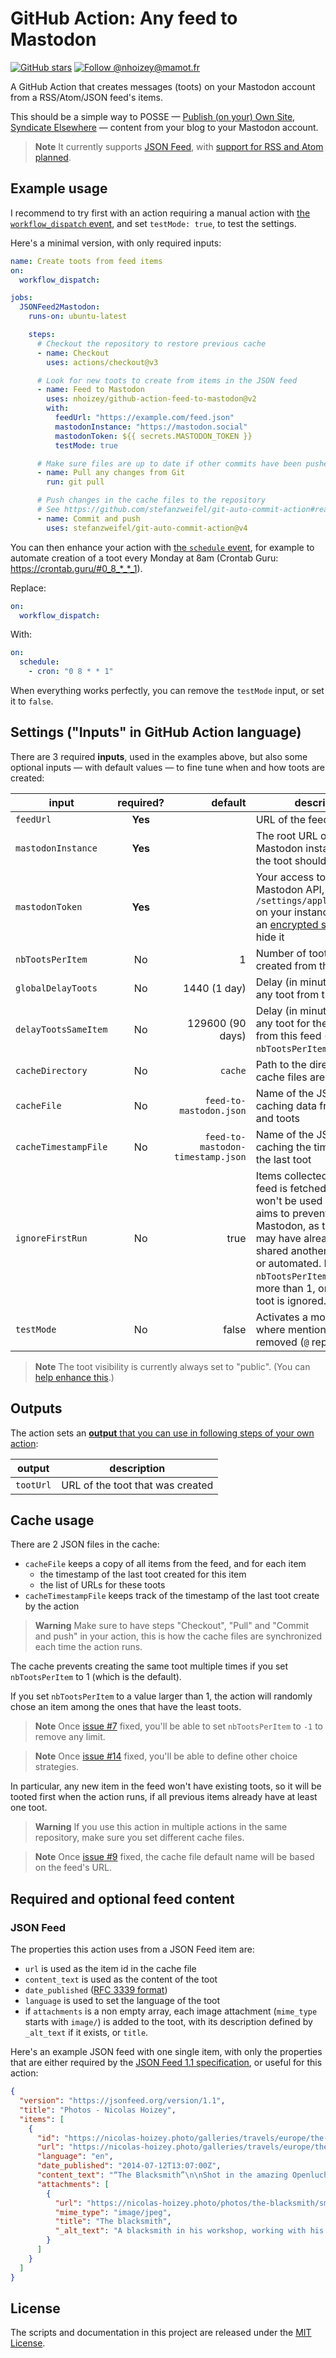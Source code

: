 # GitHub Action: Any feed to Mastodon

[![GitHub stars](https://img.shields.io/github/stars/nhoizey/github-action-feed-to-mastodon.svg?style=for-the-badge&logo=github)](https://github.com/nhoizey/github-action-feed-to-mastodon/stargazers)
[![Follow @nhoizey@mamot.fr](https://img.shields.io/mastodon/follow/000262395?domain=https%3A%2F%2Fmamot.fr&style=for-the-badge&logo=mastodon&logoColor=white&color=6364FF)](https://mamot.fr/@nhoizey)

A GitHub Action that creates messages (toots) on your Mastodon account from a RSS/Atom/JSON feed's items.

This should be a simple way to POSSE — [Publish (on your) Own Site, Syndicate Elsewhere](https://indieweb.org/POSSE) — content from your blog to your Mastodon account.

> **Note**
> It currently supports [JSON Feed](https://www.jsonfeed.org/), with [support for RSS and Atom planned](https://github.com/nhoizey/github-action-feed-to-mastodon/issues/16).

## Example usage

I recommend to try first with an action requiring a manual action with [the `workflow_dispatch` event](https://docs.github.com/en/actions/using-workflows/events-that-trigger-workflows#workflow_dispatch), and set `testMode: true`, to test the settings.

Here's a minimal version, with only required inputs:

```yaml
name: Create toots from feed items
on:
  workflow_dispatch:

jobs:
  JSONFeed2Mastodon:
    runs-on: ubuntu-latest

    steps:
      # Checkout the repository to restore previous cache
      - name: Checkout
        uses: actions/checkout@v3

      # Look for new toots to create from items in the JSON feed
      - name: Feed to Mastodon
        uses: nhoizey/github-action-feed-to-mastodon@v2
        with:
          feedUrl: "https://example.com/feed.json"
          mastodonInstance: "https://mastodon.social"
          mastodonToken: ${{ secrets.MASTODON_TOKEN }}
          testMode: true

      # Make sure files are up to date if other commits have been pushed in the mean time
      - name: Pull any changes from Git
        run: git pull

      # Push changes in the cache files to the repository
      # See https://github.com/stefanzweifel/git-auto-commit-action#readme
      - name: Commit and push
        uses: stefanzweifel/git-auto-commit-action@v4
```

You can then enhance your action with [the `schedule` event](https://docs.github.com/en/actions/using-workflows/events-that-trigger-workflows#schedule), for example to automate creation of a toot every Monday at 8am (Crontab Guru: <https://crontab.guru/#0_8_*_*_1>).

Replace:

```yaml
on:
  workflow_dispatch:
```

With:

```yaml
on:
  schedule:
    - cron: "0 8 * * 1"
```

When everything works perfectly, you can remove the `testMode` input, or set it to `false`.

## Settings ("Inputs" in GitHub Action language)

There are 3 required **inputs**, used in the examples above, but also some optional inputs — with default values — to fine tune when and how toots are created:

| input                | required? |                           default | description                                                                                                                                                                                                                                                                      |
| -------------------- | :-------: | --------------------------------: | -------------------------------------------------------------------------------------------------------------------------------------------------------------------------------------------------------------------------------------------------------------------------------- |
| `feedUrl`            |  **Yes**  |                                   | URL of the feed to fetch                                                                                                                                                                                                                                                         |
| `mastodonInstance`   |  **Yes**  |                                   | The root URL of the Mastodon instance where the toot should be created                                                                                                                                                                                                           |
| `mastodonToken`      |  **Yes**  |                                   | Your access token for the Mastodon API, get it from `/settings/applications/new` on your instance, and use an [encrypted secrets](https://docs.github.com/en/actions/security-guides/encrypted-secrets) to hide it                                                               |
| `nbTootsPerItem`     |    No     |                                 1 | Number of toots that can be created from the same item                                                                                                                                                                                                                           |
| `globalDelayToots`   |    No     |                      1440 (1 day) | Delay (in minutes) between any toot from this feed                                                                                                                                                                                                                               |
| `delayTootsSameItem` |    No     |                  129600 (90 days) | Delay (in minutes) between any toot for the same item from this feed (used only if `nbTootsPerItem > 1`)                                                                                                                                                                         |
| `cacheDirectory`     |    No     |                           `cache` | Path to the directory where cache files are stored                                                                                                                                                                                                                               |
| `cacheFile`          |    No     |           `feed-to-mastodon.json` | Name of the JSON file caching data from the feed and toots                                                                                                                                                                                                                       |
| `cacheTimestampFile` |    No     | `feed-to-mastodon-timestamp.json` | Name of the JSON file caching the timestamp of the last toot                                                                                                                                                                                                                     |
| `ignoreFirstRun`     |    No     |                              true | Items collected when the feed is fetched the first time won't be used as toots. This aims to prevent flooding Mastodon, as these items may have already been shared another way, manual or automated. If `nbTootsPerItem` is set to more than 1, only the first toot is ignored. |
| `testMode`           |    No     |                             false | Activates a mode for tests, where mentions are removed (`@` replaced by `$`)                                                                                                                                                                                                     |

> **Note**
> The toot visibility is currently always set to "public". (You can [help enhance this](https://github.com/nhoizey/github-action-jsonfeed-to-mastodon/issues/8).)

## Outputs

The action sets an [**output** that you can use in following steps of your own action](https://docs.github.com/en/actions/creating-actions/metadata-syntax-for-github-actions#outputs-for-docker-container-and-javascript-actions):

| output    | description                      |
| --------- | -------------------------------- |
| `tootUrl` | URL of the toot that was created |

## Cache usage

There are 2 JSON files in the cache:

- `cacheFile` keeps a copy of all items from the feed, and for each item
  - the timestamp of the last toot created for this item
  - the list of URLs for these toots
- `cacheTimestampFile` keeps track of the timestamp of the last toot create by the action

> **Warning**
> Make sure to have steps "Checkout", "Pull" and "Commit and push" in your action, this is how the cache files are synchronized each time the action runs.

The cache prevents creating the same toot multiple times if you set `nbTootsPerItem` to 1 (which is the default).

If you set `nbTootsPerItem` to a value larger than 1, the action will randomly chose an item among the ones that have the least toots.

> **Note**
> Once [issue #7](https://github.com/nhoizey/github-action-jsonfeed-to-mastodon/issues/7) fixed, you'll be able to set `nbTootsPerItem` to `-1` to remove any limit.

> **Note**
> Once [issue #14](https://github.com/nhoizey/github-action-jsonfeed-to-mastodon/issues/14) fixed, you'll be able to define other choice strategies.

In particular, any new item in the feed won't have existing toots, so it will be tooted first when the action runs, if all previous items already have at least one toot.

> **Warning**
> If you use this action in multiple actions in the same repository, make sure you set different cache files.

> **Note**
> Once [issue #9](https://github.com/nhoizey/github-action-jsonfeed-to-mastodon/issues/9) fixed, the cache file default name will be based on the feed's URL.

## Required and optional feed content

### JSON Feed

The properties this action uses from a JSON Feed item are:

- `url` is used as the item id in the cache file
- `content_text` is used as the content of the toot
- `date_published` ([RFC 3339 format](https://www.rfc-editor.org/rfc/rfc3339))
- `language` is used to set the language of the toot
- if `attachments` is a non empty array, each image attachment (`mime_type` starts with `image/`) is added to the toot, with its description defined by `_alt_text` if it exists, or `title`.

Here's an example JSON feed with one single item, with only the properties that are either required by the [JSON Feed 1.1 specification](https://www.jsonfeed.org/version/1.1/), or useful for this action:

```json
{
  "version": "https://jsonfeed.org/version/1.1",
  "title": "Photos - Nicolas Hoizey",
  "items": [
    {
      "id": "https://nicolas-hoizey.photo/galleries/travels/europe/the-netherlands/arnhem/the-blacksmith/",
      "url": "https://nicolas-hoizey.photo/galleries/travels/europe/the-netherlands/arnhem/the-blacksmith/",
      "language": "en",
      "date_published": "2014-07-12T13:07:00Z",
      "content_text": "“The Blacksmith”\n\nShot in the amazing Openluchtmuseum (Open Air Museum) near Arnhem, in The Netherlands.\n\n📅 12th July 2014\n\n📸 Sony RX100 Mark III\n🎞️ ISO 3200, ƒ/2.8, 1/80s\n\n#Travels #Europe #TheNetherlands #Arnhem #Photo #Photography #PhotoOfTheDay #DailyPhoto\n\n🔎 https://nicolas-hoizey.photo/galleries/travels/europe/the-netherlands/arnhem/the-blacksmith/",
      "attachments": [
        {
          "url": "https://nicolas-hoizey.photo/photos/the-blacksmith/small.jpg",
          "mime_type": "image/jpeg",
          "title": "The blacksmith",
          "_alt_text": "A blacksmith in his workshop, working with his anvil"
        }
      ]
    }
  ]
}
```

## License

The scripts and documentation in this project are released under the [MIT License](LICENSE).
